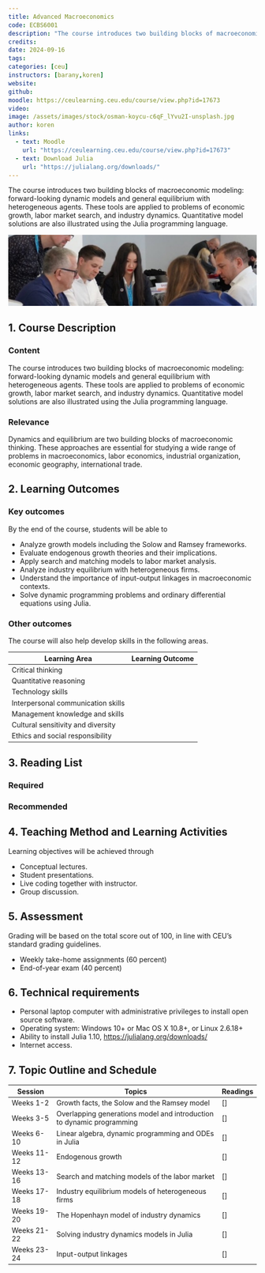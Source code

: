 ```yaml
---
title: Advanced Macroeconomics
code: ECBS6001
description: "The course introduces two building blocks of macroeconomic modeling: forward-looking dynamic models and general equilibrium with heterogeneous agents. These tools are applied to problems of economic growth, labor market search, and industry dynamics. Quantitative model solutions are also illustrated using the Julia programming language."
credits: 
date: 2024-09-16
tags: 
categories: [ceu]
instructors: [barany,koren]
website: 
github: 
moodle: https://ceulearning.ceu.edu/course/view.php?id=17673
video: 
image: /assets/images/stock/osman-koycu-c6qF_lYvu2I-unsplash.jpg
author: koren
links:
  - text: Moodle
    url: "https://ceulearning.ceu.edu/course/view.php?id=17673"
  - text: Download Julia
    url: "https://julialang.org/downloads/"
---
```


The course introduces two building blocks of macroeconomic modeling: forward-looking dynamic models and general equilibrium with heterogeneous agents. These tools are applied to problems of economic growth, labor market search, and industry dynamics. Quantitative model solutions are also illustrated using the Julia programming language.

![Photo by <a href="https://unsplash.com/@osmank?utm_content=creditCopyText&utm_medium=referral&utm_source=unsplash">Osman Köycü</a> on <a href="https://unsplash.com/photos/top-view-photography-of-lighted-city-c6qF_lYvu2I?utm_content=creditCopyText&utm_medium=referral&utm_source=unsplash">Unsplash</a>](/assets/images/content.jpg)

## 1. Course Description
### Content
The course introduces two building blocks of macroeconomic modeling: forward-looking dynamic models and general equilibrium with heterogeneous agents. These tools are applied to problems of economic growth, labor market search, and industry dynamics. Quantitative model solutions are also illustrated using the Julia programming language.

### Relevance
Dynamics and equilibrium are two building blocks of macroeconomic thinking. These approaches are essential for studying a wide range of problems in macroeconomics, labor economics, industrial organization, economic geography, international trade.

## 2. Learning Outcomes
### Key outcomes
By the end of the course, students will be able to

* Analyze growth models including the Solow and Ramsey frameworks.
* Evaluate endogenous growth theories and their implications.
* Apply search and matching models to labor market analysis.
* Analyze industry equilibrium with heterogeneous firms.
* Understand the importance of input-output linkages in macroeconomic contexts.
* Solve dynamic programming problems and ordinary differential equations using Julia.


### Other outcomes
The course will also help develop skills in the following areas.

Learning Area | Learning Outcome
--|--
Critical thinking | 
Quantitative reasoning | 
Technology skills | 
Interpersonal communication skills | 
Management knowledge and skills | 
Cultural sensitivity and diversity | 
Ethics and social responsibility | 


## 3. Reading List
### Required
 

### Recommended
 

## 4. Teaching Method and Learning Activities
Learning objectives will be achieved through

* Conceptual lectures.
* Student presentations.
* Live coding together with instructor.
* Group discussion.


## 5. Assessment
Grading will be based on the total score out of 100, in line with CEU’s standard grading guidelines.

* Weekly take-home assignments (60 percent)
* End-of-year exam (40 percent)


## 6. Technical requirements

* Personal laptop computer with administrative privileges to install open source software.
* Operating system: Windows 10+ or Mac OS X 10.8+, or Linux 2.6.18+
* Ability to install Julia 1.10, https://julialang.org/downloads/
* Internet access.


## 7. Topic Outline and Schedule

Session | Topics | Readings
--|--|--
Weeks 1-2 | Growth facts, the Solow and the Ramsey model | []
Weeks 3-5 | Overlapping generations model and introduction to dynamic programming | []
Weeks 6-10 | Linear algebra, dynamic programming and ODEs in Julia | []
Weeks 11-12 | Endogenous growth | []
Weeks 13-16 | Search and matching models of the labor market | []
Weeks 17-18 | Industry equilibrium models of heterogeneous firms | []
Weeks 19-20 | The Hopenhayn model of industry dynamics | []
Weeks 21-22 | Solving industry dynamics models in Julia | []
Weeks 23-24 | Input-output linkages | []

